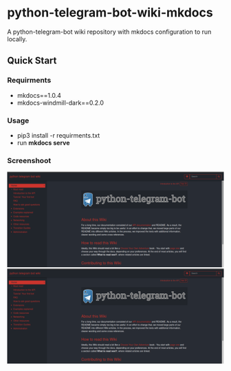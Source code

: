 # python-telegram-bot-wiki-mkdocs
A python-telegram-bot wiki repository with mkdocs configuration to run locally.   

## Quick Start

### Requirments
* mkdocs==1.0.4
* mkdocs-windmill-dark==0.2.0

### Usage
- pip3 install -r requirments.txt
- run __mkdocs serve__

### Screenshoot
![screenshoot1](docs/img/screenshoot-1.png)
![screenshoot2](docs/img/screenshoot-1.png)
